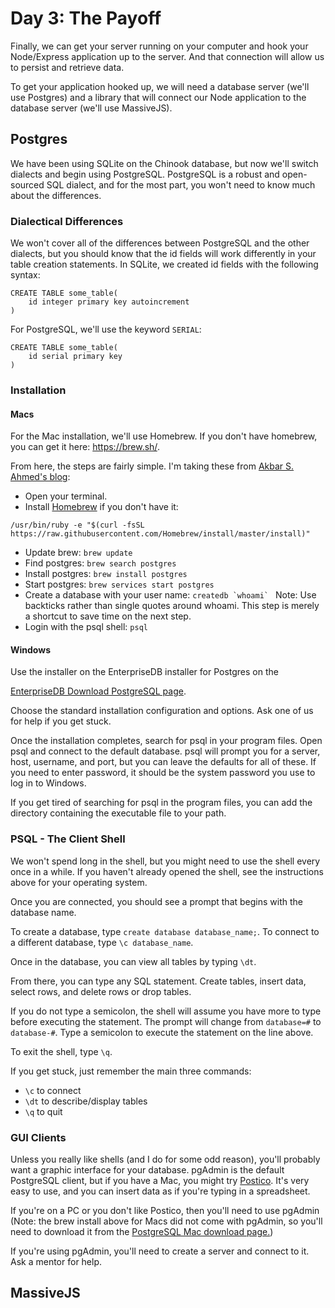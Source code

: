 # Day 3: The Payoff

Finally, we can get your server running on your computer and hook your Node/Express application up to the server. And that connection will allow us to persist and retrieve data. 

To get your application hooked up, we will need a database server (we'll use Postgres) and a library that will connect our Node application to the database server (we'll use MassiveJS).

## Postgres
We have been using SQLite on the Chinook database, but now we'll switch dialects and begin using PostgreSQL. PostgreSQL is a robust and open-sourced SQL dialect, and for the most part, you won't need to know much about the differences. 

### Dialectical Differences
We won't cover all of the differences between PostgreSQL and the other dialects, but you should know that the id fields will work differently in your table creation statements. In SQLite, we created id fields with the following syntax: 

```
CREATE TABLE some_table(
    id integer primary key autoincrement
)
```

For PostgreSQL, we'll use the keyword `SERIAL`:
```
CREATE TABLE some_table(
    id serial primary key
)
```

### Installation
#### Macs
For the Mac installation, we'll use Homebrew. If you don't have homebrew, you can get it here: https://brew.sh/. 

From here, the steps are fairly simple. I'm taking these from <a href="http://exponential.io/blog/2015/02/21/install-postgresql-on-mac-os-x-via-brew/">Akbar S. Ahmed's blog</a>:

* Open your terminal.
* Install <a href="https://brew.sh/">Homebrew</a> if you don't have it: 
```
/usr/bin/ruby -e "$(curl -fsSL https://raw.githubusercontent.com/Homebrew/install/master/install)"
```
* Update brew: `brew update`
* Find postgres: `brew search postgres`
* Install postgres: `brew install postgres`
* Start postgres: `brew services start postgres`
* Create a database with your user name: ``createdb `whoami` ``
Note: Use backticks rather than single quotes around whoami. This step is merely a shortcut to save time on the next step. 
* Login with the psql shell: `psql`

#### Windows
Use the installer on the EnterpriseDB installer for Postgres on the 

<a href="https://www.enterprisedb.com/downloads/postgres-postgresql-downloads#windows">EnterpriseDB Download PostgreSQL page</a>. 

Choose the standard installation configuration and options. Ask one of us for help if you get stuck.

Once the installation completes, search for psql in your program files. Open psql and connect to the default database. psql will prompt you for a server, host, username, and port, but you can leave the defaults for all of these. If you need to enter password, it should be the system password you use to log in to Windows. 

If you get tired of searching for psql in the program files, you can add the directory containing the executable file to your path. 

### PSQL - The Client Shell
We won't spend long in the shell, but you might need to use the shell every once in a while. If you haven't already opened the shell, see the instructions above for your operating system.

Once you are connected, you should see a prompt that begins with the database name. 

To create a database, type `create database database_name;`.
To connect to a different database, type `\c database_name`.

Once in the database, you can view all tables by typing `\dt`.

From there, you can type any SQL statement. Create tables, insert data, select rows, and delete rows or drop tables. 

If you do not type a semicolon, the shell will assume you have more to type before executing the statement. The prompt will change from `database=#` to `database-#`. Type a semicolon to execute the statement on the line above. 

To exit the shell, type `\q`. 

If you get stuck, just remember the main three commands:
* `\c` to connect
* `\dt` to describe/display tables
* `\q` to quit

### GUI Clients
Unless you really like shells (and I do for some odd reason), you'll probably want a graphic interface for your database. pgAdmin is the default PostgreSQL client, but if you have a Mac, you might try <a href="https://eggerapps.at/postico/">Postico</a>. It's very easy to use, and you can insert data as if you're typing in a spreadsheet. 

If you're on a PC or you don't like Postico, then you'll need to use pgAdmin (Note: the brew install above for Macs did not come with pgAdmin, so you'll need to download it from the <a href="https://www.pgadmin.org/download/macos4.php">PostgreSQL Mac download page.</a>) 

If you're using pgAdmin, you'll need to create a server and connect to it. Ask a mentor for help.  

## MassiveJS